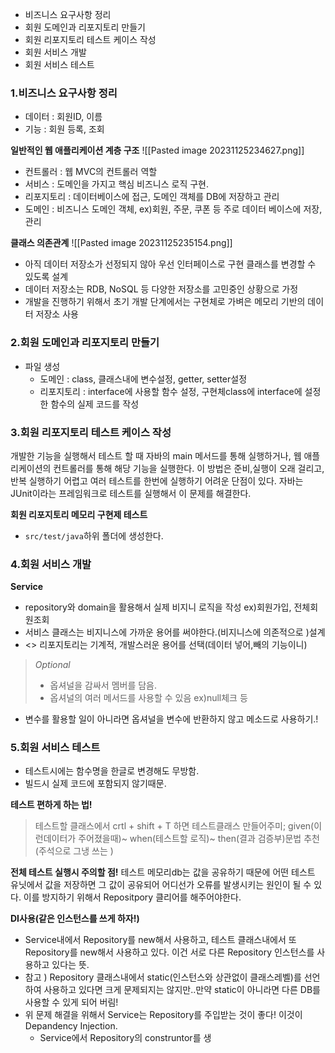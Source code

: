 - 비즈니스 요구사항 정리
- 회원 도메인과 리포지토리 만들기
- 회원 리포지토리 테스트 케이스 작성
- 회원 서비스 개발
- 회원 서비스 테스트

### 1.비즈니스 요구사항 정리
- 데이터 : 회원ID, 이름
- 기능 : 회원 등록, 조회

**일반적인 웹 애플리케이션 계층 구조**
![[Pasted image 20231125234627.png]]
- 컨트롤러 : 웹 MVC의 컨트롤러 역할
- 서비스 : 도메인을 가지고 핵심 비즈니스 로직 구현. 
- 리포지토리 : 데이터베이스에 접근, 도메인 객체를 DB에 저장하고 관리
- 도메인 : 비즈니스 도메인 객체, ex)회원, 주문, 쿠폰 등 주로 데이터 베이스에 저장,관리

**클래스 의존관계**
![[Pasted image 20231125235154.png]]
- 아직 데이터 저장소가 선정되지 않아 우선 인터페이스로 구현 클래스를 변경할 수 있도록 설계
- 데이터 저장소는 RDB, NoSQL 등 다양한 저장소를 고민중인 상황으로 가정
- 개발을 진행하기 위해서 초기 개발 단계에서는 구현체로 가벼은 메모리 기반의 데이터 저장소 사용

### 2.회원 도메인과 리포지토리 만들기
- 파일 생성
	- 도메인 : class, 클래스내에 변수설정, getter, setter설정
	- 리포지토리 : interface에 사용할 함수 설정, 구현체class에 interface에 설정한 함수의 실제 코드를 작성

### 3.회원 리포지토리 테스트 케이스 작성
개발한 기능을 실행해서 테스트 할 때 자바의 main 메서드를 통해 실행하거나, 웹 애플리케이션의 컨트롤러를 통해 해당 기능을 실행한다. 이 방법은 준비,실행이 오래 걸리고, 반복 실행하기 어렵고 여러 테스트를 한번에 실행하기 어려운 단점이 있다. 
자바는 JUnit이라는 프레임워크로 테스트를 실행해서 이 문제를 해결한다.

**회원 리포지토리 메모리 구현제 테스트**
- `src/test/java`하위 폴더에 생성한다.

### 4.회원 서비스 개발

**Service**
- repository와 domain을 활용해서 실제 비지니 로직을 작성
ex)회원가입, 전체회원조회
- 서비스 클래스는 비지니스에 가까운 용어를 써야한다.(비지니스에 의존적으로 )설계
- <> 리포지토리는 기계적, 개발스러운 용어를 선택(데이터 넣어,빼의 기능이니)

>*Optional*
> - 옵셔널을 감싸서 멤버를 담음.
> - 옵셔널의 여러 메서드를 사용할 수 있음
> ex)null체크 등
  - 변수를 활용할 일이 아니라면 옵셔널을 변수에 반환하지 않고 메소드로 사용하기.!


  
 
### 5.회원 서비스 테스트

- 테스트시에는 함수명을 한글로 변경해도 무방함.
- 빌드시 실제 코드에 포함되지 않기때문.

**테스트 편하게 하는 법!**
> 테스트할 클래스에서 crtl + shift + T 하면 테스트클래스 만들어주미;
> given(이런데이터가 주어졌을때)~ when(테스트할 로직)~ then(결과 검증부)문법 추천 (주석으로 그냉 쓰는 )
> 

**전체 테스트 실행시 주의할 점!**
테스트 메모리db는 값을 공유하기 때문에 어떤 테스트 유닛에서 값을 저장하면 그 값이 공유되어 어디선가 오류를 발생시키는 원인이 될 수 있다.
이를 방지하기 위해서 Repositpory 클리어를 해주어야한다.

**DI사용(같은 인스턴스를 쓰게 하자!)**
- Service내에서 Repository를 new해서 사용하고, 테스트 클래스내에서 또 Repository를 new해서 사용하고 있다. 이건 서로 다른 Repository 인스턴스를 사용하고 있다는 뜻.
- 참고 ) Repository 클래스내에서 static(인스턴스와 상관없이 클래스레벨)를 선언하여 사용하고 있다면 크게 문제되지는 않지만..만약 static이 아니라면 다른 DB를 사용할 수 있게 되어 버림!
- 위 문제 해결을 위해서 Service는 Repository를 주입받는 것이 좋다! 이것이 Depandency Injection.
	- Service에서 Repository의 construntor를 생
